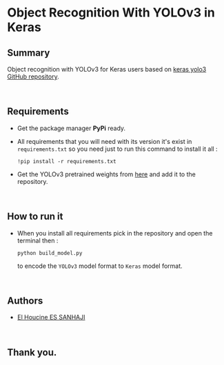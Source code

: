 # Object Recognition With YOLOv3 in Keras

## Summary

Object recognition with YOLOv3 for Keras users based on [keras yolo3 GitHub repository](https://github.com/experiencor/keras-yolo3).

<br>

## Requirements

- Get the package manager **PyPi** ready.

- All requirements that you will need with its version it's exist in `requirements.txt` so you need just to run this command to install it all :


   ```
   !pip install -r requirements.txt
   ```

- Get the YOLOv3 pretrained weights from [here](https://pjreddie.com/media/files/yolov3.weights) and add it to the repository.


<br>

## How to run it

- When you install all requirements pick in the repository and open the terminal then :

   ```
   python build_model.py
   ```
   to encode the `YOLOv3` model format to `Keras` model format.

<br>

## Authors

* [El Houcine ES SANHAJI](https://www.linkedin.com/in/essanhaji/)

<br>

## Thank you.